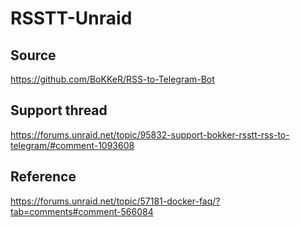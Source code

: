 # RSSTT-Unraid
## Source
https://github.com/BoKKeR/RSS-to-Telegram-Bot
## Support thread
https://forums.unraid.net/topic/95832-support-bokker-rsstt-rss-to-telegram/#comment-1093608
## Reference 
https://forums.unraid.net/topic/57181-docker-faq/?tab=comments#comment-566084
